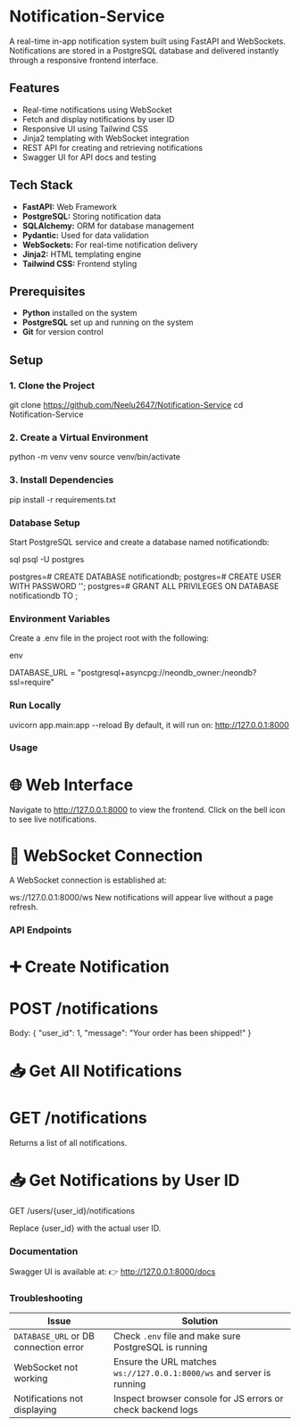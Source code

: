 # Notification-Service

A real-time in-app notification system built using FastAPI and WebSockets. Notifications are stored in a PostgreSQL database and delivered instantly through a responsive frontend interface.

## Features

- Real-time notifications using WebSocket
- Fetch and display notifications by user ID
- Responsive UI using Tailwind CSS
- Jinja2 templating with WebSocket integration
- REST API for creating and retrieving notifications
- Swagger UI for API docs and testing

## Tech Stack

- **FastAPI:** Web Framework
- **PostgreSQL:** Storing notification data
- **SQLAlchemy:** ORM for database management
- **Pydantic:** Used for data validation
- **WebSockets:** For real-time notification delivery
- **Jinja2:** HTML templating engine
- **Tailwind CSS:** Frontend styling

## Prerequisites

- **Python** installed on the system
- **PostgreSQL** set up and running on the system
- **Git** for version control

## Setup

### 1️. Clone the Project

git clone https://github.com/Neelu2647/Notification-Service
cd Notification-Service

### 2️. Create a Virtual Environment
python -m venv venv
source venv/bin/activate 

### 3️. Install Dependencies
pip install -r requirements.txt

### Database Setup
Start PostgreSQL service and create a database named notificationdb:

sql
psql -U postgres

postgres=# CREATE DATABASE notificationdb;
postgres=# CREATE USER <username> WITH PASSWORD '<password>';
postgres=# GRANT ALL PRIVILEGES ON DATABASE notificationdb TO <username>;

### Environment Variables
Create a .env file in the project root with the following:

env

DATABASE_URL = "postgresql+asyncpg://neondb_owner:<username>/neondb?ssl=require"

### Run Locally

uvicorn app.main:app --reload
By default, it will run on: http://127.0.0.1:8000

### Usage
# 🌐 Web Interface

Navigate to http://127.0.0.1:8000 to view the frontend.
Click on the bell icon to see live notifications.

# 🔄 WebSocket Connection
A WebSocket connection is established at:

ws://127.0.0.1:8000/ws
New notifications will appear live without a page refresh.

###   API Endpoints
# ➕ Create Notification
# POST /notifications

Body:
{
  "user_id": 1,
  "message": "Your order has been shipped!"
}
# 📥 Get All Notifications
# GET /notifications

Returns a list of all notifications.

# 📥 Get Notifications by User ID
GET /users/{user_id}/notifications

Replace {user_id} with the actual user ID.

### Documentation
Swagger UI is available at:
👉 http://127.0.0.1:8000/docs

### Troubleshooting
| Issue                                 | Solution                                                              |
|--------------------------------------|-----------------------------------------------------------------------|
| `DATABASE_URL` or DB connection error | Check `.env` file and make sure PostgreSQL is running                 |
| WebSocket not working                 | Ensure the URL matches `ws://127.0.0.1:8000/ws` and server is running |
| Notifications not displaying          | Inspect browser console for JS errors or check backend logs           |

